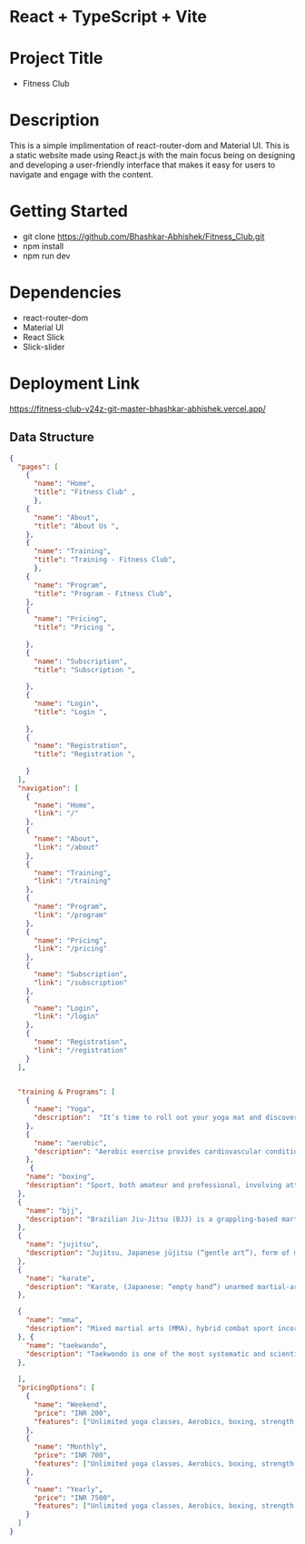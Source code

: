 # React + TypeScript + Vite

# Project Title
* Fitness Club

# Description
This is a simple implimentation of react-router-dom and Material UI. This is a static website made using React.js with the main
focus being on designing and developing a user-friendly interface that makes it easy for users to navigate and engage with the content.

# Getting Started
 * git clone https://github.com/Bhashkar-Abhishek/Fitness_Club.git
 * npm install
 * npm run dev

# Dependencies
* react-router-dom
* Material UI
* React Slick
* Slick-slider


# Deployment Link 
https://fitness-club-v24z-git-master-bhashkar-abhishek.vercel.app/

## Data Structure 
```json
{
  "pages": [
    {
      "name": "Home",
      "title": "Fitness Club" ,
      },
    {
      "name": "About",
      "title": "About Us ",
    },
    {
      "name": "Training",
      "title": "Training - Fitness Club",
      },
    {
      "name": "Program",
      "title": "Program - Fitness Club",
    },
    {
      "name": "Pricing",
      "title": "Pricing ",
      
    },
    {
      "name": "Subscription",
      "title": "Subscription ",
      
    },
    {
      "name": "Login",
      "title": "Login ",
      
    },
    {
      "name": "Registration",
      "title": "Registration ",
      
    }
  ],
  "navigation": [
    {
      "name": "Home",
      "link": "/"
    },
    {
      "name": "About",
      "link": "/about"
    },
    {
      "name": "Training",
      "link": "/training"
    },
    {
      "name": "Program",
      "link": "/program"
    },
    {
      "name": "Pricing",
      "link": "/pricing"
    },
    {
      "name": "Subscription",
      "link": "/subscription"
    },
    {
      "name": "Login",
      "link": "/login"
    },
    {
      "name": "Registration",
      "link": "/registration"
    }
  ],
  

  "training & Programs": [
    {
      "name": "Yoga",
      "description":  "It’s time to roll out your yoga mat and discover the combination of physical and mental exercises that for thousands of years have hooked yoga practitioners around the globe. "
    },
    {
      "name": "aerobic",
      "description": "Aerobic exercise provides cardiovascular conditioning."
    },
     {
    "name": "boxing",
    "description": "Sport, both amateur and professional, involving attack and defense with the fists.",
  },
  {
    "name": "bjj",
    "description": "Brazilian Jiu-Jitsu (BJJ) is a grappling-based martial art whose central theme is the skill of controlling a resisting opponent in ways that force him to submit.",
  },
  {
    "name": "jujitsu",
    "description": "Jujitsu, Japanese jūjitsu (“gentle art”), form of martial art and method of fighting that makes use of few or no weapons and employs holds, throws, and paralyzing blows to subdue an opponent.",
  },
  {
    "name": "karate",
    "description": "Karate, (Japanese: “empty hand”) unarmed martial-arts discipline employing kicking, striking, and defensive blocking with arms and legs.",
  },

  {
    "name": "mma",
    "description": "Mixed martial arts (MMA), hybrid combat sport incorporating techniques from boxing, wrestling, judo, jujitsu, karate, Muay Thai (Thai boxing), and other disciplines.",
  }, {
    "name": "taekwando",
    "description": "Taekwondo is one of the most systematic and scientific Korean traditional martial arts.",
  },
   
  ],
  "pricingOptions": [
    {
      "name": "Weekend",
      "price": "INR 200",
      "features": ["Unlimited yoga classes, Aerobics, boxing, strength training"]
    },
    {
      "name": "Monthly",
      "price": "INR 700",
      "features": ["Unlimited yoga classes, Aerobics, boxing, strength @crossfit training, jujitsu training"]
    },
    {
      "name": "Yearly",
      "price": "INR 7500",
      "features": ["Unlimited yoga classes, Aerobics, boxing, strength @crossfit training, Boxing Taekwando training, Karate, Bjj & MMa Training"]
    }
  ]
}

